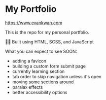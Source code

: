 # My Portfolio

https://www.evankwan.com

This is the repo for my personal portfolio.

👷‍♂️ Built using HTML, SCSS, and JavaScript

What you can expect to see SOON: 
- adding a favicon
- building a custom form submit page
- currently learning section
- tab order to skip navigation unless it's open
- moving some sections around
- paralax effects
- better accessibility options